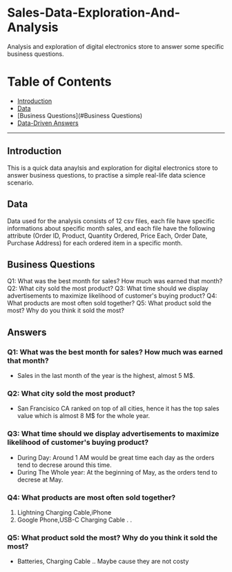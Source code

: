 # Sales-Data-Exploration-And-Analysis
Analysis and exploration of digital electronics store to answer some specific business questions.

# Table of Contents
* [Introduction](#Introduction)
* [Data](#Data)
* [Business Questions](#Business Questions)
* [Data-Driven Answers](#Answers)

----
## Introduction
This is a quick data anaylsis and exploration for digital electronics store to answer business questions, to practise a simple real-life data science scenario.

## Data
Data used for the analysis consists of 12 csv files, each file have specific informations about specific month sales, and each file have the following attribute (Order ID, Product,	Quantity Ordered,	Price Each,	Order Date,	Purchase Address) for each ordered item in a specific month.

## Business Questions
Q1: What was the best month for sales? How much was earned that month?
Q2: What city sold the most product?
Q3: What time should we display advertisements to maximize likelihood of customer's buying product?
Q4: What products are most often sold together?
Q5: What product sold the most? Why do you think it sold the most?

## Answers

### Q1: What was the best month for sales? How much was earned that month?
* Sales in the last month of the year is the highest, almost 5 M$.

### Q2: What city sold the most product?
* San Francisico CA ranked on top of all cities, hence it has the top sales value which is almost 8 M$ for the whole year.

### Q3: What time should we display advertisements to maximize likelihood of customer's buying product?
 * During Day:  Around 1 AM would be great time each day as the orders tend to decrese around this time.
 * During The Whole year: At the beginning of May, as the orders tend to decrese at May.

### Q4: What products are most often sold together?
  1. Lightning Charging Cable,iPhone 
  2. Google Phone,USB-C Charging Cable 
  .
  .
  
### Q5: What product sold the most? Why do you think it sold the most?
* Batteries, Charging Cable .. Maybe cause they are not costy



